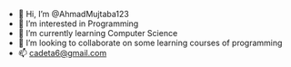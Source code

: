 - 👋 Hi, I’m @AhmadMujtaba123
- 👀 I’m interested in Programming
- 🌱 I’m currently learning Computer Science
- 💞️ I’m looking to collaborate on some learning courses of programming
- 📫 cadeta6@gmail.com

<!---
AhmadMujtaba123/AhmadMujtaba123 is a ✨ special ✨ repository because its `README.md` (this file) appears on your GitHub profile.
You can click the Preview link to take a look at your changes.

--->
